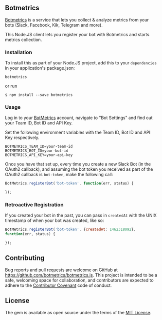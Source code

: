 ## Botmetrics

[Botmetrics](https://www.getbotmetrics.com) is a service that lets you
collect & analyze metrics from your bots (Slack, Facebook, Kik, Telegram
and more).

This Node.JS client lets you register your bot with Botmetrics and
starts metrics collection.

### Installation

To install this as part of your Node.JS project, add this to your
`dependencies` in your application's package.json:

`botmetrics`

or run

`$ npm install --save botmetrics`

### Usage

Log in to your [BotMetrics](https://getbotmetrics.com) account, navigate
to "Bot Settings" and find out your Team ID, Bot ID and API Key.

Set the following environment variables with the Team ID, Bot ID and API
Key respectively.

```
BOTMETRICS_TEAM_ID=your-team-id
BOTMETRICS_BOT_ID=your-bot-id
BOTMETRICS_API_KEY=your-api-key
```

Once you have that set up, every time you create a new Slack Bot (in the
OAuth2 callback), and assuming the bot token you received as part of the
OAuth2 callback is `bot-token`, make the following call:

```javascript
BotMetrics.registerBot('bot-token', function(err, status) {

});
```

### Retroactive Registration

If you created your bot in the past, you can pass in `createdAt` with
the UNIX timestamp of when your bot was created, like so:

```javascript
BotMetrics.registerBot('bot-token', {createdAt: 1462318092},
function(err, status) {

});
```
## Contributing

Bug reports and pull requests are welcome on GitHub at https://github.com/botmetrics/botmetrics.js. This project is intended to be a safe, welcoming space for collaboration, and contributors are expected to adhere to the [Contributor Covenant](http://contributor-covenant.org) code of conduct.

## License

The gem is available as open source under the terms of the [MIT License](http://opensource.org/licenses/MIT).


